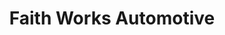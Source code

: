 ---
title: "Faith Works Automotive"
url: /mesa/faith-works-automotive-east-main-street/
shop: Autowerkstatt
---